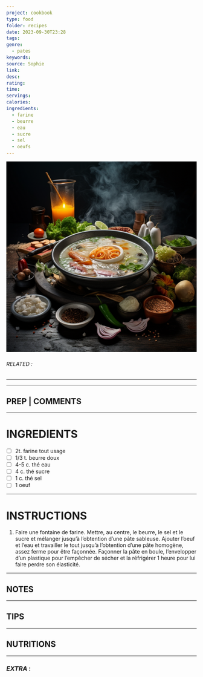 ```yaml
---
project: cookbook
type: food
folder: recipes
date: 2023-09-30T23:28
tags: 
genre:
  - pates
keywords: 
source: Sophie
link: 
desc: 
rating: 
time: 
servings: 
calories: 
ingredients:
  - farine
  - beurre
  - eau
  - sucre
  - sel
  - oeufs
---
```


![IMAGE](_default.png)

###### *RELATED* : 
---


---
## PREP | COMMENTS



---
# INGREDIENTS

- [ ] 2t. farine tout usage
- [ ] 1/3 t. beurre doux
- [ ] 4-5 c. thé eau
- [ ] 4 c. thé sucre
- [ ] 1 c. thé sel
- [ ] 1 oeuf

---
# INSTRUCTIONS

1. Faire une fontaine de farine. Mettre, au centre, le beurre, le sel et le sucre et mélanger jusqu’à l’obtention d’une pâte sableuse. Ajouter l’oeuf et l’eau et travailler le tout jusqu’à l’obtention d’une pâte homogène, assez ferme pour être façonnée. Façonner la pâte en boule, l’envelopper d’un plastique pour l’empêcher de sécher et la réfrigérer 1 heure pour lui faire perdre son élasticité.

---
## NOTES



---
## TIPS



---
## NUTRITIONS



---
### *EXTRA* :




